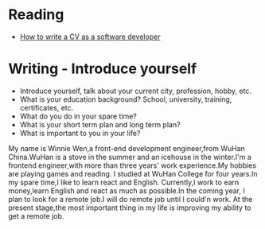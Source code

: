# Reading

 - [How to write a CV as a software developer](https://learnitmyway.medium.com/how-to-write-a-cv-as-a-software-developer-8841a79f8458)


# Writing - Introduce yourself

- Introduce yourself, talk about your current city, profession, hobby, etc.
- What is your education background? School, university, training, certificates, etc.
- What do you do in your spare time?
- What is your short term plan and long term plan?
- What is important to you in your life?

My name is Winnie Wen,a front-end development engineer,from WuHan China.WuHan is a stove in the summer and an icehouse in the winter.I'm a frontend engineer,with more than three years' work experience.My hobbies are playing games and reading.
I studied at WuHan College for four years.In my spare time,I like to learn react and English.
Currently,I work to earn money,learn English and react as much as possible.In the coming year, I plan to look for a remote job.I will do remote job until I could'n work.
At the present stage,the most important thing in my life is improving my ability to get a remote job.


